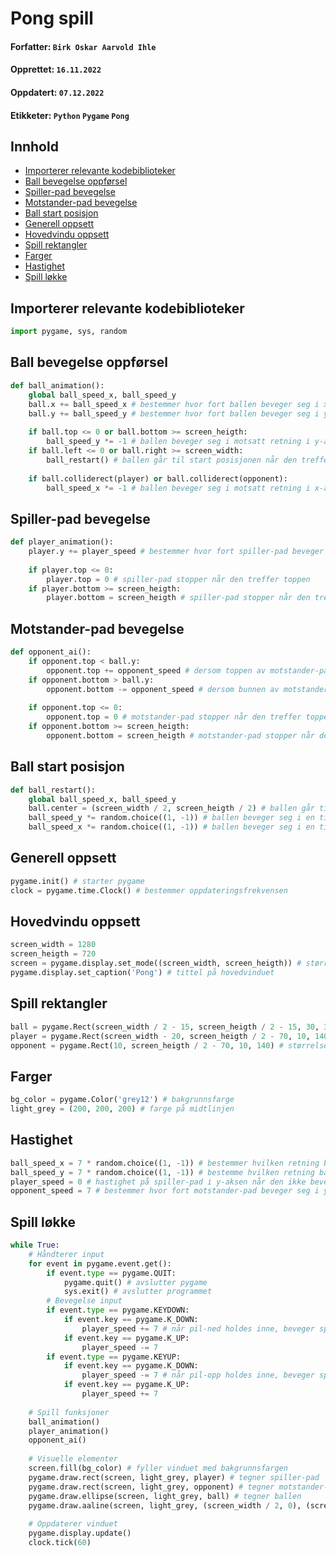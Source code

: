 # Pong spill
#### Forfatter: `Birk Oskar Aarvold Ihle`
#### Opprettet: `16.11.2022`
#### Oppdatert: `07.12.2022`
#### Etikketer: `Python` `Pygame` `Pong`

## Innhold

* [Importerer relevante kodebiblioteker](#importerer-relevante-kodebiblioteker)
* [Ball bevegelse oppførsel](#ball-bevegelse-oppførsel)
* [Spiller-pad bevegelse](#spiller-pad-bevegelse)
* [Motstander-pad bevegelse](#motstander-pad-bevelse)
* [Ball start posisjon](#ball-start-posisjon)
* [Generell oppsett](#generell-oppsett)
* [Hovedvindu oppsett](#hovedvindu-oppsett)
* [Spill rektangler](#spill-rektangler)
* [Farger](#farger)
* [Hastighet](#hastighet)
* [Spill løkke](#spill-løkke)

## Importerer relevante kodebiblioteker

```python
import pygame, sys, random
```

## Ball bevegelse oppførsel

```python
def ball_animation():
    global ball_speed_x, ball_speed_y
    ball.x += ball_speed_x # bestemmer hvor fort ballen beveger seg i x-aksen
    ball.y += ball_speed_y # bestemmer hvor fort ballen beveger seg i y-aksen
    
    if ball.top <= 0 or ball.bottom >= screen_heigth:
        ball_speed_y *= -1 # ballen beveger seg i motsatt retning i y-aksen når den treffer toppen eller bunnen
    if ball.left <= 0 or ball.right >= screen_width:
        ball_restart() # ballen går til start posisjonen når den treffer venstre eller høyre side
        
    if ball.colliderect(player) or ball.colliderect(opponent):
        ball_speed_x *= -1 # ballen beveger seg i motsatt retning i x-aksen når den treffer spiller-pad eller motstander-pad
```

## Spiller-pad bevegelse

```python	
def player_animation():
    player.y += player_speed # bestemmer hvor fort spiller-pad beveger seg i y-aksen
    
    if player.top <= 0:
        player.top = 0 # spiller-pad stopper når den treffer toppen
    if player.bottom >= screen_heigth:
        player.bottom = screen_heigth # spiller-pad stopper når den treffer bunnen
```
        
## Motstander-pad bevegelse

```python	
def opponent_ai():
    if opponent.top < ball.y:
        opponent.top += opponent_speed # dersom toppen av motstander-pad er under ballen, beveger den seg oppover
    if opponent.bottom > ball.y:
        opponent.bottom -= opponent_speed # dersom bunnen av motstander-pad er over ballen, beveger den seg nedover
    
    if opponent.top <= 0:
        opponent.top = 0 # motstander-pad stopper når den treffer toppen
    if opponent.bottom >= screen_heigth:
        opponent.bottom = screen_heigth # motstander-pad stopper når den treffer bunnen
```
        
## Ball start posisjon

```python
def ball_restart():
    global ball_speed_x, ball_speed_y
    ball.center = (screen_width / 2, screen_heigth / 2) # ballen går til midten av banen
    ball_speed_y *= random.choice((1, -1)) # ballen beveger seg i en tilfeldig retning i y-aksen
    ball_speed_x *= random.choice((1, -1)) # ballen beveger seg i en tilfeldig retning i x-aksen
```

## Generell oppsett
    
```python
pygame.init() # starter pygame
clock = pygame.time.Clock() # bestemmer oppdateringsfrekvensen
```

## Hovedvindu oppsett

```python
screen_width = 1280
screen_heigth = 720
screen = pygame.display.set_mode((screen_width, screen_heigth)) # størrelse på hovedvinduet
pygame.display.set_caption('Pong') # tittel på hovedvinduet
```

## Spill rektangler

```python
ball = pygame.Rect(screen_width / 2 - 15, screen_heigth / 2 - 15, 30, 30) # størrelse på ballen
player = pygame.Rect(screen_width - 20, screen_heigth / 2 - 70, 10, 140) # størrelse på spiller-pad
opponent = pygame.Rect(10, screen_heigth / 2 - 70, 10, 140) # størrelse på motstander-pad
```

## Farger

```python
bg_color = pygame.Color('grey12') # bakgrunnsfarge
light_grey = (200, 200, 200) # farge på midtlinjen
```

## Hastighet

```python
ball_speed_x = 7 * random.choice((1, -1)) # bestemmer hvilken retning ballen beveger seg i x-aksen
ball_speed_y = 7 * random.choice((1, -1)) # bestemme hvilken retning ballen beveger seg i y-aksen
player_speed = 0 # hastighet på spiller-pad i y-aksen når den ikke beveger seg
opponent_speed = 7 # bestemmer hvor fort motstander-pad beveger seg i y-aksen
```

## Spill løkke

```python
while True:
    # Håndterer input
    for event in pygame.event.get():
        if event.type == pygame.QUIT:
            pygame.quit() # avslutter pygame
            sys.exit() # avslutter programmet
        # Bevegelse input
        if event.type == pygame.KEYDOWN:
            if event.key == pygame.K_DOWN:
                player_speed += 7 # når pil-ned holdes inne, beveger spiller-pad seg nedover
            if event.key == pygame.K_UP:
                player_speed -= 7
        if event.type == pygame.KEYUP:
            if event.key == pygame.K_DOWN:
                player_speed -= 7 # når pil-opp holdes inne, beveger spiller-pad seg oppover
            if event.key == pygame.K_UP:
                player_speed += 7
    
    # Spill funksjoner
    ball_animation()
    player_animation()
    opponent_ai()
            
    # Visuelle elementer
    screen.fill(bg_color) # fyller vinduet med bakgrunnsfargen
    pygame.draw.rect(screen, light_grey, player) # tegner spiller-pad
    pygame.draw.rect(screen, light_grey, opponent) # tegner motstander-pad
    pygame.draw.ellipse(screen, light_grey, ball) # tegner ballen
    pygame.draw.aaline(screen, light_grey, (screen_width / 2, 0), (screen_width / 2, screen_heigth)) # tegner midtlinjen
            
    # Oppdaterer vinduet
    pygame.display.update()
    clock.tick(60)
```